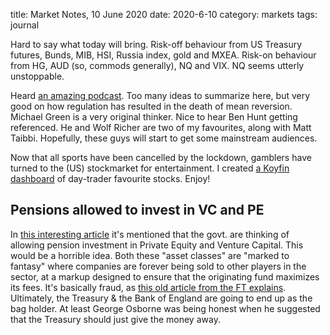 title: Market Notes, 10 June 2020
date: 2020-6-10
category: markets
tags: journal

Hard to say what today will bring. 
Risk-off behaviour from US Treasury futures, Bunds, MIB, HSI, Russia index, gold and MXEA.
Risk-on behaviour from HG, AUD (so, commods generally), NQ and VIX. NQ seems utterly unstoppable.

Heard [an amazing podcast](https://www.listennotes.com/podcasts/infinite-loops-jim-oshaughnessy-and-jamie-0pvP-4HgE76/).
Too many ideas to summarize here, but very good on how regulation has resulted in the death of mean reversion.
Michael Green is a very original thinker. Nice to hear Ben Hunt getting referenced. He and Wolf Richer are two of my favourites, along with Matt Taibbi. Hopefully, these guys will start to get some mainstream audiences.   

Now that all sports have been cancelled by the lockdown, gamblers have turned to the (US) stockmarket for entertainment.
I created [a Koyfin dashboard](https://www.koyfin.com/myd/5ee0b537c8647bc77bd4d9fb) of day-trader favourite stocks. Enjoy!

## Pensions allowed to invest in VC and PE

In [this interesting article](https://wolfstreet.com/2020/06/10/tsunami-of-unsustainable-business-loans-to-hit-banks-city-of-london-grandees-warn/) it's mentioned that the govt. are thinking of allowing pension investment in Private Equity and Venture Capital. 
This would be a horrible idea. 
Both these "asset classes" are "marked to fantasy" where companies are forever being sold to other players in the sector, at a markup designed to ensure that the originating fund maximizes its fees. It's basically fraud,
as [this old article from the FT explains](https://ftalphaville.ft.com/2016/04/06/2158293/private-equitys-mark-to-make-believe-problem/).
Ultimately, the Treasury & the Bank of England are going to end up as the bag holder.
At least George Osborne was being honest when he suggested that the Treasury should just give the money away.

